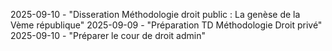 2025-09-10 - "Disseration Méthodologie droit public : La genèse de la Vème république"
2025-09-09 - "Préparation TD Méthodologie Droit privé"
2025-09-10 - "Préparer le cour de droit admin"
